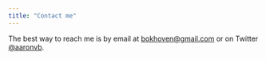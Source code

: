 ```yaml
---
title: "Contact me"
---
```


The best way to reach me is by email at [bokhoven@gmail.com](mailto:bokhoven@gmail.com) or on Twitter [@aaronvb](https://twitter.com/aaronvb).
